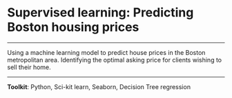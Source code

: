 
# Supervised learning: Predicting Boston housing prices
----

Using a machine learning model to predict house prices in the Boston metropolitan area. Identifying the optimal asking price for clients wishing to sell their home.


----
**Toolkit**: Python, Sci-kit learn, Seaborn, Decision Tree regression

